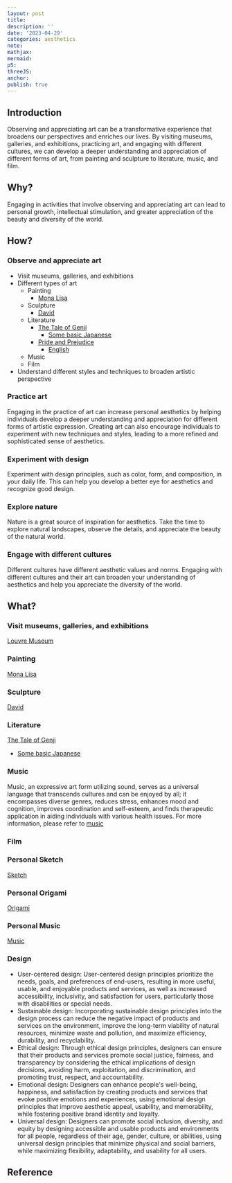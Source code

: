 ```yaml
---
layout: post
title:
description: ''
date: '2023-04-29'
categories: aesthetics
note:
mathjax:
mermaid:
p5:
threeJS:
anchor:
publish: true
---
```


## Introduction

Observing and appreciating art can be a transformative experience that broadens our perspectives and enriches our lives. By visiting museums, galleries, and exhibitions, practicing art, and engaging with different cultures, we can develop a deeper understanding and appreciation of different forms of art, from painting and sculpture to literature, music, and film.

## Why?

Engaging in activities that involve observing and appreciating art can lead to personal growth, intellectual stimulation, and greater appreciation of the beauty and diversity of the world.

## How?

### Observe and appreciate art
  
* Visit museums, galleries, and exhibitions
* Different types of art
  * Painting
    * [Mona Lisa](https://www.youtube.com/watch?v=A_DRNbpsU3Q)
  * Sculpture
    * [David]({{site.baseurl}}/aesthetics/2023/04/29/personal-aesthetics.html)
  * Literature
    * [The Tale of Genji]({{site.baseurl}}/literature/2023/04/30/the-tale-of-genji.html)
      * [Some basic Japanese]({{site.baseurl}}/japanese/2022/03/09/N5.html)
    * [Pride and Prejudice]()
      * [English]({{site.baseurl}}/toefl/2023/05/06/toefl.html)
  * Music
  * Film
* Understand different styles and techniques to broaden artistic perspective

### Practice art

Engaging in the practice of art can increase personal aesthetics by helping individuals develop a deeper understanding and appreciation for different forms of artistic expression. Creating art can also encourage individuals to experiment with new techniques and styles, leading to a more refined and sophisticated sense of aesthetics.

### Experiment with design

Experiment with design principles, such as color, form, and composition, in your daily life. This can help you develop a better eye for aesthetics and recognize good design.

### Explore nature

Nature is a great source of inspiration for aesthetics. Take the time to explore natural landscapes, observe the details, and appreciate the beauty of the natural world.

### Engage with different cultures

Different cultures have different aesthetic values and norms. Engaging with different cultures and their art can broaden your understanding of aesthetics and help you appreciate the diversity of the world.

## What?

### Visit museums, galleries, and exhibitions

[Louvre Museum](https://www.youtube.com/watch?v=6vuFh6NNa70&t=12s)

### Painting

[Mona Lisa](https://www.youtube.com/watch?v=A_DRNbpsU3Q)

### Sculpture

[David](http://localhost:4000/blog/aesthetics/2023/04/29/personal-aesthetics.html)

### Literature

[The Tale of Genji]({{site.baseurl}}/literature/2023/04/30/the-tale-of-genji.html)
  * [Some basic Japanese]({{site.baseurl}}/japanese/2022/03/09/N5.html)

### Music

Music, an expressive art form utilizing sound, serves as a universal language that transcends cultures and can be enjoyed by all; it encompasses diverse genres, reduces stress, enhances mood and cognition, improves coordination and self-esteem, and finds therapeutic application in aiding individuals with various health issues. For more information, please refer to [music]({{site.baseurl}}/music/2023/04/11/music.html)

### Film

### Personal Sketch

[Sketch]({{site.baseurl}}/art/2022/08/21/sketch.html)

### Personal Origami

[Origami]({{site.baseurl}}/art/2023/04/23/origami.html)

### Personal Music

[Music]({{site.baseurl}}/music/2023/04/11/music.html)

### Design

* User-centered design: User-centered design principles prioritize the needs, goals, and preferences of end-users, resulting in more useful, usable, and enjoyable products and services, as well as increased accessibility, inclusivity, and satisfaction for users, particularly those with disabilities or special needs.
* Sustainable design: Incorporating sustainable design principles into the design process can reduce the negative impact of products and services on the environment, improve the long-term viability of natural resources, minimize waste and pollution, and maximize efficiency, durability, and recyclability.
* Ethical design: Through ethical design principles, designers can ensure that their products and services promote social justice, fairness, and transparency by considering the ethical implications of design decisions, avoiding harm, exploitation, and discrimination, and promoting trust, respect, and accountability.
* Emotional design: Designers can enhance people's well-being, happiness, and satisfaction by creating products and services that evoke positive emotions and experiences, using emotional design principles that improve aesthetic appeal, usability, and memorability, while fostering positive brand identity and loyalty.
* Universal design: Designers can promote social inclusion, diversity, and equity by designing accessible and usable products and environments for all people, regardless of their age, gender, culture, or abilities, using universal design principles that minimize physical and social barriers, while maximizing flexibility, adaptability, and usability for all users.

## Reference
